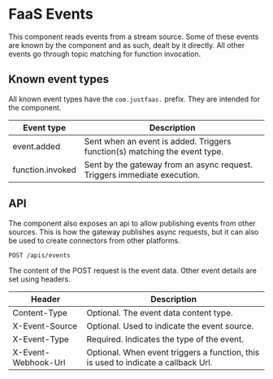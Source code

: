 # FaaS Events

This component reads events from a stream source. Some of these events are known by the component and as such, dealt by it directly. All other events go through topic matching for function invocation.

## Known event types

All known event types have the `com.justfaas.` prefix. They are intended for the component.

| Event type       | Description                                                                |
|----------------- | -------------------------------------------------------------------------- |
| event.added      | Sent when an event is added. Triggers function(s) matching the event type. |
| function.invoked | Sent by the gateway from an async request. Triggers immediate execution.   |

## API

The component also exposes an api to allow publishing events from other sources. This is how the gateway publishes async requests, but it can also be used to create connectors from other platforms.

```
POST /apis/events
```

The content of the POST request is the event data. Other event details are set using headers.

| Header              | Description                                                                       |
|-------------------- | ---------------------------------------------------------------------------------- |
| Content-Type        | Optional. The event data content type.                                             |
| X-Event-Source      | Optional. Used to indicate the event source.                                       |
| X-Event-Type        | Required. Indicates the type of the event.                                         |
| X-Event-Webhook-Url | Optional. When event triggers a function, this is used to indicate a callback Url. |
